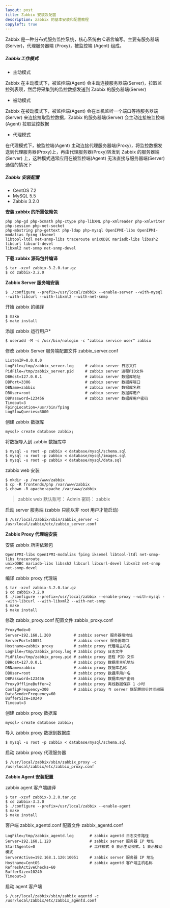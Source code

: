 ```yaml
---
layout: post
title: Zabbix 安装及配置
description: zabbix 的基本安装和配置教程
copyleft: true
---
```


Zabbix 是一种分布式服务监控系统，核心系统由 C语言编写。主要有服务器端 (Server)，代理服务器端 (Proxy)，被监控端 (Agent) 组成。

##### Zabbix工作模式

- 主动模式

Zabbix 在主动模式下，被监控端(Agent) 会主动连接服务器端(Server)，拉取监控列表项，然后将采集到的监控数据发送到 Zabbix 的服务器端(Server)

- 被动模式

Zabbix 在被动模式下，被监控端(Agent) 会在本机监听一个端口等待服务器端(Server) 来连接拉取监控数据，Zabbix 的服务器端(Server) 会主动连接被监控端(Agent) 拉取监控数据

- 代理模式

在代理模式下，被监控端(Agent) 主动连接代理服务器端(Proxy)，将监控数据发送到代理服务器(Proxy)上，再由代理服务器(Proxy)转发到 Zabbix 的服务器端(Server) 上，这种模式通常应用在被监控端(Agent) 无法直接与服务器端(Server) 通信的情况下

##### Zabbix 安装配置
  
- CentOS 7.2
- MySQL 5.5
- Zabbix 3.2.0
    
**安装 zabbix 的所需依赖包**
  
    php php-gd php-bcmath php-ctype php-libXML php-xmlreader php-xmlwriter php-session php-net-socket
    php-mbstring php-gettext php-ldap php-mysql OpenIPMI-libs OpenIPMI-modalias fping iksemel
    libtool-ltdl net-snmp-libs traceroute unixODBC mariadb-libs libssh2 libcurl libcurl-devel
    libxml2 net-snmp net-snmp-devel

**下载 zabbix 源码包并编译**

    $ tar -xzvf zabbix-3.2.0.tar.gz
    $ cd zabbix-3.2.0

**Zabbix Server 服务端安装**

    $ ./configure --prefix=/usr/local/zabbix --enable-server --with-mysql --with-libcurl --with-libxml2 --with-net-snmp

开始 zabbix 的编译

    $ make
    $ make install

添加 zabbix 运行用户*
  
    $ useradd -M -s /usr/bin/nologin -c "zabbix service user" zabbix
  
修改 zabbix Server 服务端配置文件 zabbix_server.conf

    ListenIP=0.0.0.0
    LogFile=/tmp/zabbix_server.log     # zabbix server 日志文件
    PidFile=/tmp/zabbix_server.pid     # zabbix server 进程PID文件
    DBHost=127.0.0.1                   # zabbix server 数据库地址
    DBPort=3306                        # zabbix server 数据库端口
    DBName=zabbix                      # zabbix server 数据库名称
    DBUser=root                        # zabbix server 数据库用户
    DBPassword=123456                  # zabbix server 数据库用户密码
    Timeout=3
    FpingLocation=/usr/bin/fping
    LogSlowQueries=3000

创建 zabbix 数据库
  
    mysql> create database zabbix;
  
将数据导入到 zabbix 数据库中

    $ mysql -u root -p zabbix < database/mysql/schema.sql
    $ mysql -u root -p zabbix < database/mysql/images.sql
    $ mysql -u root -p zabbix < database/mysql/data.sql

zabbix web 安装
  
    $ mkdir -p /var/www/zabbix
    $ cp -R frontends/php /var/www/zabbix
    $ chown -R apache:apache /var/www/zabbix
  
> zabbix web 默认账号： Admin 密码： zabbix
  
启动 server 服务端 (zabbix 只能以非 root 用户才能启动)
  
    $ /usr/local/zabbix/sbin/zabbix_server -c /usr/local/zabbix/etc/zabbix_server.conf
  
**Zabbix Proxy 代理端安装**

安装 zabbix 所需依赖包

    OpenIPMI-libs OpenIPMI-modalias fping iksemel libtool-ltdl net-snmp-libs traceroute
    unixODBC mariadb-libs libssh2 libcurl libcurl-devel libxml2 net-snmp net-snmp-devel

编译 zabbix proxy 代理端
  
    $ tar -xzvf zabbix-3.2.0.tar.gz
    $ cd zabbix-3.2.0
    $ ./configure --prefix=/usr/local/zabbix --enable-proxy --with-mysql --with-libcurl --with-libxml2 --with-net-snmp
    $ make
    $ make install
  
修改 zabbix_proxy.conf 配置文件 zabbix_proxy.conf

    ProxyMode=0
    Server=192.168.1.200          # zabbix server 服务器端地址
    ServerPort=10051              # zabbix server 服务器端口
    Hostname=zabbix proxy         # zabbix proxy 代理端主机名
    LogFile=/tmp/zabbix_proxy.log # zabbix proxy 日志文件
    PidFile=/tmp/zabbix_proxy.pid # zabbix proxy 进程 PID 文件
    DBHost=127.0.0.1              # zabbix proxy 数据库主机地址
    DBName=zabbix                 # zabbix proxy 数据库名称
    DBUser=root                   # zabbix proxy 数据库用户名
    DBPassword=123456             # zabbix proxy 数据库用户密码
    ProxyOfflineBuffer=2          # zabbix proxy 离线数据保存 1 小时
    ConfigFrequency=300           # zabbix proxy 与 server 端配置同步时间间隔
    DataSenderFrequency=60
    BufferSize=10240
    Timeout=3

创建 zabbix proxy 数据库

    mysql> create database zabbix;

导入 zabbix proxy 数据到数据库

    $ mysql -u root -p zabbix < database/mysql/schema.sql

启动 zabbix proxy 代理服务器

    $ /usr/local/zabbix/sbin/zabbix_proxy -c /usr/local/zabbix/etc/zabbix_proxy.conf

**Zabbix Agent 安装配置**
  
zabbix agent 客户端编译
  
    $ tar -xzvf zabbix-3.2.0.tar.gz
    $ cd zabbix-3.2.0
    $ ./configure --prefix=/usr/local/zabbix --enable-agent
    $ make
    $ make install
  
客户端 zabbix_agentd.conf 配置文件 zabbix_agentd.conf

    LogFile=/tmp/zabbix_agentd.log       # zabbix agentd 日志文件路径
    Server=192.168.1.120                 # zabbix server 服务器 IP 地址
    StartAgents=0                        # 工作模式 0 表示主动模式，1 表示被动模式
    ServerActive=192.168.1.120:10051     # zabbix server 服务器 IP 地址
    Hostname=CentOS                      # zabbix agentd 客户端主机名称
    RefreshActiveChecks=60
    BufferSize=10240
    Timeout=3

启动 agent 客户端

    $ /usr/local/zabbix/sbin/zabbix_agentd -c /usr/local/zabbix/etc/zabbix_agentd.conf
